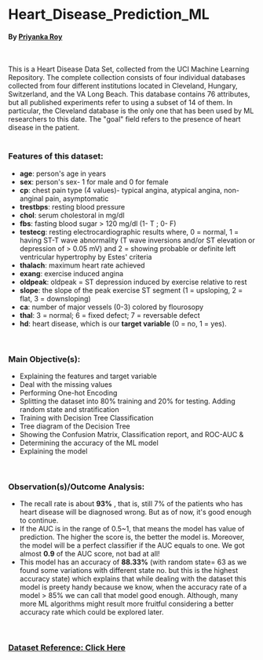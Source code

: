 # Heart_Disease_Prediction_ML

#### By <a href="https://www.linkedin.com/in/priyankaroy07/">Priyanka Roy</a>
<br>

This is a Heart Disease Data Set, collected from the UCI Machine Learning Repository. The complete collection consists of four individual databases collected from four different institutions located in Cleveland, Hungary, Switzerland, and the VA Long Beach. This database contains 76 attributes, but all published experiments refer to using a subset of 14 of them. In particular, the Cleveland database is the only one that has been used by ML researchers to
this date. The "goal" field refers to the presence of heart disease in the patient. <br> <br>

<h3>Features of this dataset:</h3> 

* <b>age</b>: person's age in years
* <b>sex</b>: person's sex- 1 for male and 0 for female
* <b>cp</b>: chest pain type (4 values)- typical angina, atypical angina, non-anginal pain, asymptomatic
* <b>trestbps</b>: resting blood pressure
* <b>chol</b>: serum cholestoral in mg/dl
* <b>fbs</b>: fasting blood sugar > 120 mg/dl (1- T ; 0- F)
* <b>testecg</b>: resting electrocardiographic results where, 0 = normal, 1 = having ST-T wave abnormality (T wave inversions and/or ST elevation or depression of > 0.05 mV) and 2 = showing probable or definite left ventricular hypertrophy by Estes' criteria
* <b>thalach</b>: maximum heart rate achieved
* <b>exang</b>: exercise induced angina
* <b>oldpeak</b>: oldpeak = ST depression induced by exercise relative to rest
* <b>slope</b>: the slope of the peak exercise ST segment (1 = upsloping, 2 = flat, 3 = downsloping)
* <b>ca</b>: number of major vessels (0-3) colored by flourosopy
* <b>thal</b>: 3 = normal; 6 = fixed defect; 7 = reversable defect
* <b>hd</b>: heart disease, which is our <b>target variable</b> (0 = no, 1 = yes).

<br><h3>Main Objective(s):</h3> 

   * Explaining the features and target variable
   * Deal with the missing values
   * Performing One-hot Encoding
   * Splitting the dataset into 80% training and 20% for testing. Adding random state and stratification
   * Training with Decision Tree Classification
   * Tree diagram of the Decision Tree
   * Showing the Confusion Matrix, Classification report, and ROC-AUC &
   * Determining the accuracy of the ML model
   * Explaining the model

<br><h3>Observation(s)/Outcome Analysis:</h3>

   * The recall rate is about <b>93%</b> , that is, still 7% of the patients who has heart disease will be diagnosed wrong. But as of now, it's good enough to continue. <br>
   * If the AUC is in the range of 0.5~1, that means the model has value of prediction. The higher the score is, the better the model is. Moreover, the model will be a perfect classifier if the AUC equals to one. We got almost <b>0.9</b> of the AUC score, not bad at all! <br>
   * This model has an accuracy of <b>88.33%</b> (with random state= 63 as we found some variations with different state no. but this is the highest accuracy state) which explains that while dealing with the dataset this model is preety handy because we know, when the accuracy rate of a model > 85% we can call that model good enough. Although, many more ML algorithms might result more fruitful considering a better accuracy rate which could be explored later. <br>

<br> <a href="https://archive.ics.uci.edu/ml/datasets/heart+disease"> <h3>Dataset Reference: Click Here</h3> </a> <br>

